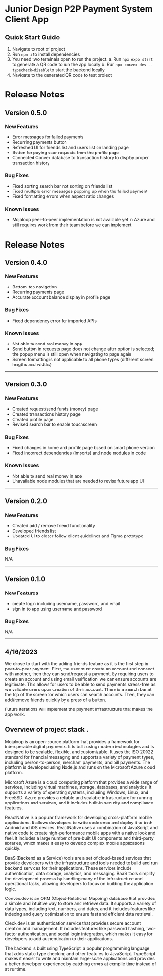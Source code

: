 # Junior Design P2P Payment System Client App

## Quick Start Guide
1. Navigate to root of project
2. Run ``npm i`` to install dependencies
3. You need two terminals open to run the project.
   a. Run ``npx expo start`` to generate a QR code to run the app locally
   b. Run ``npx convex dev --typecheck=disable`` to start the backend locally
4. Navigate to the generated QR code to test project

# Release Notes
## Version 0.5.0
### New Features
* Error messages for failed payments
* Recurring payments button
* Refreshed UI for friends list and users list on landing page
* Button for paying user requests from the profile page
* Connected Convex database to transaction history to display proper transaction history

### Bug Fixes
* Fixed sorting search bar not sorting on friends list
* Fixed multiple error messages popping up when the failed payment
* Fixed formatting errors when aspect ratio changes

### Known Issues
* Mojaloop peer-to-peer implementation is not available yet in Azure and still requires work from their team before we can implement

# Release Notes
## Version 0.4.0
### New Features
* Bottom-tab navigation
* Recurring payments page
* Accurate account balance display in profile page

### Bug Fixes
* Fixed dependency error for imported APIs

### Known Issues
* Not able to send real money in app
* Send button in requests page does not change after option is selected; the popup menu is still open when navigating to page again
* Screen formatting is not applicable to all phone types (different screen lengths and widths)

---

## Version 0.3.0
### New Features
* Created request/send funds (money) page
* Created transactions history page
* Created profile page
* Revised search bar to enable touchscreen

### Bug Fixes
* Fixed changes in home and profile page based on smart phone version
* Fixed incorrect dependencies (imports) and node modules in code

### Known Issues
* Not able to send real money in app
* Unavailable node modules that are needed to revise future app UI

---

## Version 0.2.0
### New Features
* Created add / remove friend functionality
* Developed friends list
* Updated UI to closer follow client guidelines and Figma prototype

### Bug Fixes
N/A

---

## Version 0.1.0
### New Features
* create login including username, password, and email
* sign in to app using username and password

### Bug Fixes
N/A

---


## 4/16/2023
We chose to start with the adding friends feature as it is the first step in peer-to-peer payment.  First, the user must create an account and connect with another, then they can send/request a payment.  By requiring users to create an account and using email verification, we can ensure accounts are legitimate. This allows for users to be able to send payments stress-free as we validate users upon creation of their account. There is a search bar at the top of the screen for which users can search accounts. Then, they can add/remove friends quickly by a press of a button.

Future iterations will implement the payment infrastructure that makes the app work.


## Overview of project stack .

Mojaloop is an open-source platform that provides a framework for interoperable digital payments. It is built using modern technologies and is designed to be scalable, flexible, and customizable. It uses the ISO 20022 standard for financial messaging and supports a variety of payment types, including person-to-person, merchant payments, and bill payments. The platform is developed using Node.js and runs on the Microsoft Azure cloud platform.

Microsoft Azure is a cloud computing platform that provides a wide range of services, including virtual machines, storage, databases, and analytics. It supports a variety of operating systems, including Windows, Linux, and FreeBSD. Azure provides a reliable and scalable infrastructure for running applications and services, and it includes built-in security and compliance features.

ReactNative is a popular framework for developing cross-platform mobile applications. It allows developers to write code once and deploy it to both Android and iOS devices. ReactNative uses a combination of JavaScript and native code to create high-performance mobile apps with a native look and feel. It includes a large number of pre-built UI components and third-party libraries, which makes it easy to develop complex mobile applications quickly.

BaaS (Backend as a Service) tools are a set of cloud-based services that provide developers with the infrastructure and tools needed to build and run backend services for their applications. These services include authentication, data storage, analytics, and messaging. BaaS tools simplify the development process by handling many of the infrastructure and operational tasks, allowing developers to focus on building the application logic.

Convex.dev is an ORM (Object-Relational Mapping) database that provides a simple and intuitive way to store and retrieve data. It supports a variety of data types, including text, numbers, and dates, and it includes features like indexing and query optimization to ensure fast and efficient data retrieval.

Cleck.dev is an authentication service that provides secure account creation and management. It includes features like password hashing, two-factor authentication, and social login integration, which makes it easy for developers to add authentication to their applications.

The backend is built using TypeScript, a popular programming language that adds static type checking and other features to JavaScript. TypeScript makes it easier to write and maintain large-scale applications and provides a better developer experience by catching errors at compile time instead of at runtime.
